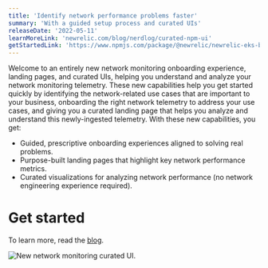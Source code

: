 ```yaml
---
title: 'Identify network performance problems faster'
summary: 'With a guided setup process and curated UIs'
releaseDate: '2022-05-11'
learnMoreLink: 'newrelic.com/blog/nerdlog/curated-npm-ui'
getStartedLink: 'https://www.npmjs.com/package/@newrelic/newrelic-eks-blueprints-addon'
---
```


Welcome to an entirely new network monitoring onboarding experience, landing pages, and curated UIs, helping you understand and analyze your network monitoring telemetry. These new capabilities help you get started quickly by identifying the network-related use cases that are important to your business, onboarding the right network telemetry to address your use cases, and giving you a curated landing page that helps you analyze and understand this newly-ingested telemetry. With these new capabilities, you get:

- Guided, prescriptive onboarding experiences aligned to solving real problems.
- Purpose-built landing pages that highlight key network performance metrics.
- Curated visualizations for analyzing network performance (no network engineering experience required).

# Get started

To learn more, read the [blog](https://newrelic.com/blog/nerdlog/curated-npm-ui).

![New network monitoring curated UI.](/images/network_monitoring.webp 'New network monitoring curated UI.')
